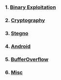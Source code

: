 ### 1. [Binary Exploitation](/infosecians/binary/)
### 2. [Cryptography](/infosecians/crypto)
### 3. [Stegno](/infosecians/stegno)
### 4. [Android](/infosecians/android/)
### 5. [BufferOverflow](/infosecians/bufferoverflow)
### 6. [Misc](/infosecians/misc/)
<!-- 
### 7. [Welcome](##)
### 8. [OSINT](##)
### 9. [Web](##) -->
